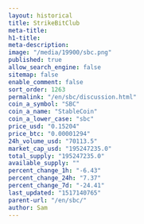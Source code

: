 ```yaml
---
layout: historical
title: StrikeBitClub
meta-title: 
h1-title: 
meta-description: 
image: "/media/19900/sbc.png"
published: true
allow_search_engine: false
sitemap: false
enable_comment: false
sort_order: 1263
permalink: "/en/sbc/discussion.html"
coin_a_symbol: "SBC"
coin_a_name: "StableCoin"
coin_a_lower_case: "sbc"
price_usd: "0.15204"
price_btc: "0.00001294"
24h_volume_usd: "70113.5"
market_cap_usd: "195247235.0"
total_supply: "195247235.0"
available_supply: ""
percent_change_1h: "-6.43"
percent_change_24h: "7.37"
percent_change_7d: "-24.41"
last_updated: "1517140765"
parent-url: "/en/sbc/"
author: Sam
---
```


